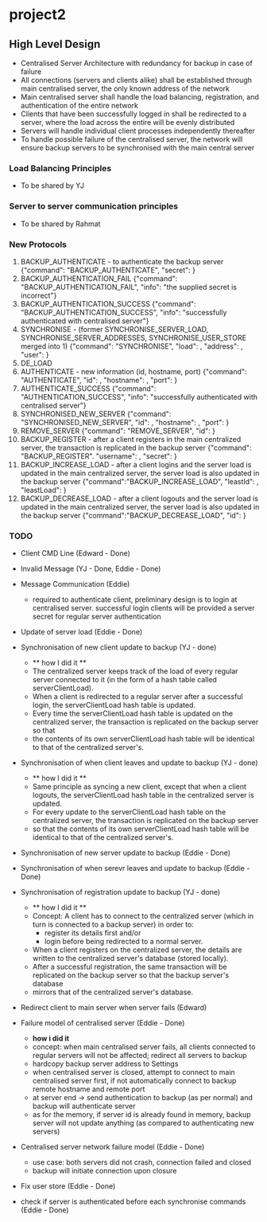 # project2

## High Level Design
- Centralised Server Architecture with redundancy for backup in case of failure
- All connections (servers and clients alike) shall be established through main centralised server, the only known address of the network
- Main centralised server shall handle the load balancing, registration, and authentication of the entire network
- Clients that have been successfully logged in shall be redirected to a server, where the load across the entire will be evenly distributed
- Servers will handle individual client processes independently thereafter
- To handle possible failure of the centralised server, the network will ensure backup servers to be synchronised with the main central server

### Load Balancing Principles
- To be shared by YJ

### Server to server communication principles
- To be shared by Rahmat

### New Protocols
1. BACKUP_AUTHENTICATE - to authenticate the backup server
  {"command": "BACKUP_AUTHENTICATE",
  "secret": <secret>}
2. BACKUP_AUTHENTICATION_FAIL
  {"command": "BACKUP_AUTHENTICATION_FAIL",
  "info": "the supplied secret is incorrect"}
3. BACKUP_AUTHENTICATION_SUCCESS
  {"command": "BACKUP_AUTHENTICATION_SUCCESS",
  "info": "successfully authenticated with centralised server"}
4. SYNCHRONISE - (former SYNCHRONISE_SERVER_LOAD, SYNCHRONISE_SERVER_ADDRESSES, SYNCHRONISE_USER_STORE merged into 1)
  {"command": "SYNCHRONISE",
  "load": <server client load>,
  "address": <server addresses>,
  "user": <user store>}
5. DE_LOAD 
6. AUTHENTICATE - new information (id, hostname, port)
  {"command": "AUTHENTICATE",
  "id": <server id>,
  "hostname": <server hostname>,
  "port": <port number>}
7. AUTHENTICATE_SUCCESS
  {"command": "AUTHENTICATION_SUCCESS",
  "info": "successfully authenticated with centralised server"}
8. SYNCHRONISED_NEW_SERVER
  {"command": "SYNCHRONISED_NEW_SERVER",
  "id": <server id>,
  "hostname": <server hostname>,
  "port": <port number>}
9. REMOVE_SERVER
  {"command": "REMOVE_SERVER",
  "id": <server id>}
10. BACKUP_REGISTER - after a client registers in the main centralized server, the transaction is replicated in the backup server
  {"command": "BACKUP_REGISTER".
  "username": <username>,
  "secret": <secret>}
11. BACKUP_INCREASE_LOAD - after a client logins and the server load is updated in the main centralized server, the server load is also updated in the backup server
  {"command":"BACKUP_INCREASE_LOAD",
  "leastId": <server id>,
  "leastLoad": <load count>}
12. BACKUP_DECREASE_LOAD - after a client logouts and the server load is updated in the main centralized server, the server load is also updated in the backup server
  {"command":"BACKUP_DECREASE_LOAD",
  "id": <server id>}

### TODO
- Client CMD Line (Edward - Done)
- Invalid Message (YJ - Done, Eddie - Done)
- Message Communication (Eddie)
  - required to authenticate client, preliminary design is to login at centralised server. successful login clients will be provided a server secret for regular server authentication
- Update of server load (Eddie - Done)
- Synchronisation of new client update to backup (YJ - done)
  - ** how I did it **
  - The centralized server keeps track of the load of every regular server connected to it (in the form of a hash table called serverClientLoad).
  - When a client is redirected to a regular server after a successful login, the serverClientLoad hash table is updated.
  - Every time the serverClientLoad hash table is updated on the centralized server, the transaction is replicated on the backup server so that
  - the contents of its own serverClientLoad hash table will be identical to that of the centralized server's.
- Synchronisation of when client leaves and update to backup (YJ - done)
  - ** how I did it **
  - Same principle as syncing a new client, except that when a client logouts, the serverClientLoad hash table in the centralized server is updated.
  - For every update to the serverClientLoad hash table on the centralized server, the transaction is replicated on the backup server
  - so that the contents of its own serverClientLoad hash table will be identical to that of the centralized server's.
- Synchronisation of new server update to backup (Eddie - Done)
- Synchronisation of when serevr leaves and update to backup (Eddie - Done)
- Synchronisation of registration update to backup (YJ - done)
  - ** how I did it **
  - Concept: A client has to connect to the centralized server (which in turn is connected to a backup server) in order to:
      - register its details first and/or
      - login before being redirected to a normal server.
  - When a client registers on the centralized server, the details are written to the centralized server's database (stored locally).
  - After a successful registration, the same transaction will be replicated on the backup server so that the backup server's database
  - mirrors that of the centralized server's database.

- Redirect client to main server when server fails (Edward)
- Failure model of centralised server (Eddie - Done)
  - **how i did it**
  - concept: when main centralised server fails, all clients connected to regular servers will not be affected; redirect all servers to backup
  - hardcopy backup server address to Settings
  - when centralised server is closed, attempt to connect to main centralised server first, if not automatically connect to backup remote hostname and remote port
  - at server end -> send authentication to backup (as per normal) and backup will authenticate server
  - as for the memory, if server id is already found in memory, backup server will not update anything (as compared to authenticating new servers)
- Centralised server network failure model (Eddie - Done)
  - use case: both servers did not crash, connection failed and closed
  - backup will initiate connection upon closure
- Fix user store (Eddie - Done)
- check if server is authenticated before each synchronise commands (Eddie - Done)
